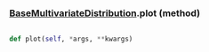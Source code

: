 ### [BaseMultivariateDistribution](BaseMultivariateDistribution.md).plot (method)


```py

def plot(self, *args, **kwargs)

```



        

